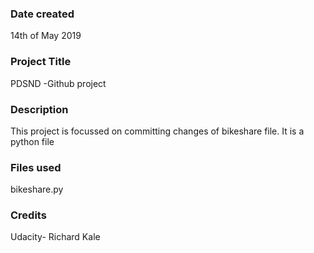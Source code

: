### Date created
14th of May 2019

### Project Title
PDSND -Github project

### Description
This project is focussed on committing changes of bikeshare file.
It is a python file

### Files used
bikeshare.py

### Credits
Udacity- Richard Kale 
